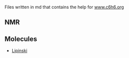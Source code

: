 Files written in md that contains the help for www.c6h6.org

## NMR


## Molecules

* [Lipinski](molecules/lipinski.md)


